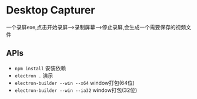 # Desktop Capturer
一个录屏exe,点击开始录屏-->录制屏幕-->停止录屏,会生成一个需要保存的视频文件

## APIs
- `npm install` 安装依赖
- `electron .`  演示
- `electron-builder --win --x64`  window打包(64位)
- `electron-builder --win --ia32`  window打包(32位)
